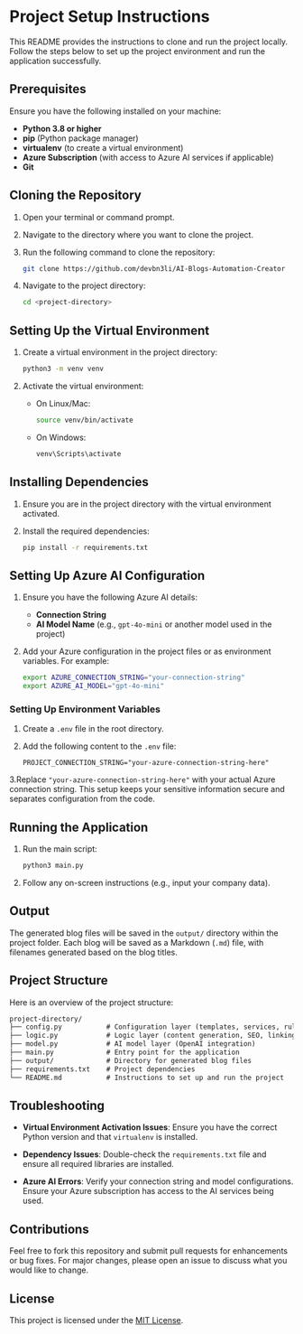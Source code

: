 # Project Setup Instructions

This README provides the instructions to clone and run the project locally. Follow the steps below to set up the project environment and run the application successfully.

## Prerequisites

Ensure you have the following installed on your machine:

- **Python 3.8 or higher**
- **pip** (Python package manager)
- **virtualenv** (to create a virtual environment)
- **Azure Subscription** (with access to Azure AI services if applicable)
- **Git**

## Cloning the Repository

1. Open your terminal or command prompt.
2. Navigate to the directory where you want to clone the project.
3. Run the following command to clone the repository:

   ```bash
   git clone https://github.com/devbn3li/AI-Blogs-Automation-Creator
   ```

4. Navigate to the project directory:

   ```bash
   cd <project-directory>
   ```

## Setting Up the Virtual Environment

1. Create a virtual environment in the project directory:

   ```bash
   python3 -m venv venv
   ```

2. Activate the virtual environment:
   - On Linux/Mac:

     ```bash
     source venv/bin/activate
     ```

   - On Windows:

     ```bash
     venv\Scripts\activate
     ```

## Installing Dependencies

1. Ensure you are in the project directory with the virtual environment activated.
2. Install the required dependencies:

   ```bash
   pip install -r requirements.txt
   ```

## Setting Up Azure AI Configuration

1. Ensure you have the following Azure AI details:
   - **Connection String**
   - **AI Model Name** (e.g., `gpt-4o-mini` or another model used in the project)
2. Add your Azure configuration in the project files or as environment variables. For example:

   ```bash
   export AZURE_CONNECTION_STRING="your-connection-string"
   export AZURE_AI_MODEL="gpt-4o-mini"
   ```

### Setting Up Environment Variables

1. Create a `.env` file in the root directory.
2. Add the following content to the `.env` file:

   ```env
   PROJECT_CONNECTION_STRING="your-azure-connection-string-here"
   ```

3.Replace `"your-azure-connection-string-here"` with your actual Azure connection string.
This setup keeps your sensitive information secure and separates configuration from the code.

## Running the Application

1. Run the main script:

   ```bash
   python3 main.py
   ```

2. Follow any on-screen instructions (e.g., input your company data).

## Output

The generated blog files will be saved in the `output/` directory within the project folder. Each blog will be saved as a Markdown (`.md`) file, with filenames generated based on the blog titles.

## Project Structure

Here is an overview of the project structure:

``` Markdown
project-directory/
├── config.py           # Configuration layer (templates, services, rules)
├── logic.py            # Logic layer (content generation, SEO, linking)
├── model.py            # AI model layer (OpenAI integration)
├── main.py             # Entry point for the application
├── output/             # Directory for generated blog files
├── requirements.txt    # Project dependencies
└── README.md           # Instructions to set up and run the project
```

## Troubleshooting

- **Virtual Environment Activation Issues**:
  Ensure you have the correct Python version and that `virtualenv` is installed.

- **Dependency Issues**:
  Double-check the `requirements.txt` file and ensure all required libraries are installed.

- **Azure AI Errors**:
  Verify your connection string and model configurations. Ensure your Azure subscription has access to the AI services being used.

## Contributions

Feel free to fork this repository and submit pull requests for enhancements or bug fixes. For major changes, please open an issue to discuss what you would like to change.

## License

This project is licensed under the [MIT License](LICENSE).

